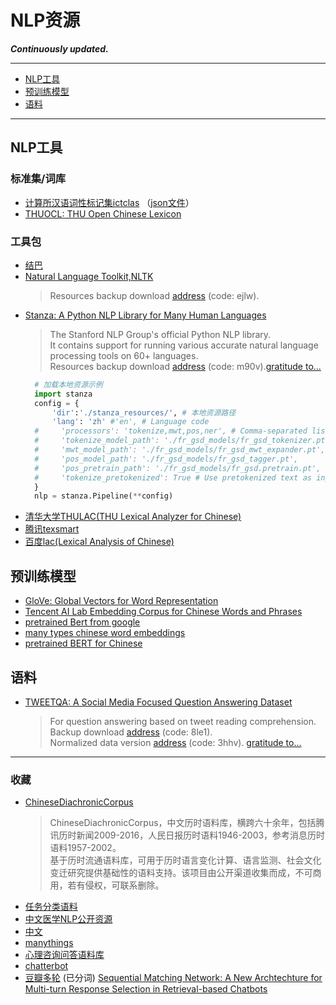# NLP资源
***Continuously updated.***
____
- [NLP工具](#NLP工具)  
- [预训练模型](#预训练模型)  
- [语料](#语料)  
____

## NLP工具
### 标准集/词库
- [计算所汉语词性标记集ictclas](http://ictclas.nlpir.org/nlpir/html/readme.htm) （[json文件](./)）
- [THUOCL: THU Open Chinese Lexicon](https://github.com/thunlp/THUOCL)

### 工具包
- [结巴](https://github.com/fxsjy/jieba)
- [Natural Language Toolkit,NLTK](https://www.nltk.org/) 
  > Resources backup download [address](https://pan.baidu.com/s/18olLCaXSnbKAghdVhGdW7A) (code: ejlw).
- [Stanza: A Python NLP Library for Many Human Languages](https://github.com/stanfordnlp/stanza) 
  > The Stanford NLP Group's official Python NLP library. <br/>
  > It contains support for running various accurate natural language processing tools on 60+ languages. <br/>
  > Resources backup download [address](https://pan.baidu.com/s/1jm_xiCaTdNari8P7zFSouQ) (code: m90v).[gratitude to...](https://blog.csdn.net/GodDavide/article/details/105539730)
  ```python  
    # 加载本地资源示例
    import stanza    
    config = {
        'dir':'./stanza_resources/', # 本地资源路径
        'lang': 'zh' #'en', # Language code
    #     'processors': 'tokenize,mwt,pos,ner', # Comma-separated list of processors to use        
    #     'tokenize_model_path': './fr_gsd_models/fr_gsd_tokenizer.pt', # Processor-specific arguments are set with keys "{processor_name}_{argument_name}"
    #     'mwt_model_path': './fr_gsd_models/fr_gsd_mwt_expander.pt',
    #     'pos_model_path': './fr_gsd_models/fr_gsd_tagger.pt',
    #     'pos_pretrain_path': './fr_gsd_models/fr_gsd.pretrain.pt',
    #     'tokenize_pretokenized': True # Use pretokenized text as input and disable tokenization
    }
    nlp = stanza.Pipeline(**config)
  ```
- [清华大学THULAC(THU Lexical Analyzer for Chinese)](http://thulac.thunlp.org/)  
- [腾讯texsmart](https://ai.tencent.com/ailab/nlp/texsmart/zh/index.htmll)       
- [百度lac(Lexical Analysis of Chinese)](https://github.com/baidu/lac) 

## 预训练模型
- [GloVe: Global Vectors for Word Representation](https://nlp.stanford.edu/projects/glove/)
- [Tencent AI Lab Embedding Corpus for Chinese Words and Phrases](https://ai.tencent.com/ailab/nlp/zh/index.html)  
- [pretrained Bert from google](https://github.com/google-research/bert/blob/master/multilingual.md)
- [many types chinese word embeddings](https://github.com/Embedding/Chinese-Word-Vectors)
- [pretrained BERT for Chinese](https://github.com/ymcui/Chinese-BERT-wwm)

## 语料
- [TWEETQA: A Social Media Focused Question Answering Dataset](https://tweetqa.github.io/)
  > For question answering based on tweet reading comprehension.<br/>
  > Backup download [address](https://pan.baidu.com/s/1CDNHmfiryxWIOxj8FGqnRw) (code: 8le1).<br/>
  > Normalized data version [address](https://pan.baidu.com/s/12OdWBRQOO1nCBkAPTsMqKQ) (code: 3hhv). [gratitude to...](https://github.com/WhaleFallzz/NUT_RC)
____
  
### 收藏
- [ChineseDiachronicCorpus](https://github.com/liuhuanyong/ChineseDiachronicCorpus)   
    > ChineseDiachronicCorpus，中文历时语料库，横跨六十余年，包括腾讯历时新闻2009-2016，人民日报历时语料1946-2003，参考消息历时语料1957-2002。<br/>
    > 基于历时流通语料库，可用于历时语言变化计算、语言监测、社会文化变迁研究提供基础性的语料支持。该项目由公开渠道收集而成，不可商用，若有侵权，可联系删除。    
- [任务分类语料](https://github.com/SimmerChan/corpus)
- [中文医学NLP公开资源](https://github.com/GanjinZero/awesome_Chinese_medical_NLP)
- [中文](https://github.com/brightmart/nlp_chinese_corpus)
- [manythings](http://www.manythings.org/anki/)
- [心理咨询问答语料库](https://github.com/chatopera/efaqa-corpus-zh)
- [chatterbot](https://github.com/gunthercox/chatterbot-corpus)
- [豆瓣多轮](https://github.com/MarkWuNLP/MultiTurnResponseSelection) (已分词) [Sequential Matching Network: A New Archtechture for Multi-turn Response Selection in Retrieval-based Chatbots](https://www.aclweb.org/anthology/P17-1046/)
